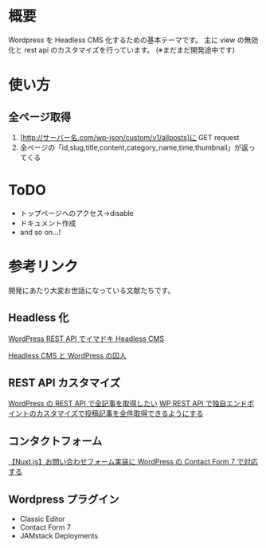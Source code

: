 # 概要

Wordpress を Headless CMS 化するための基本テーマです。
主に view の無効化と rest api のカスタマイズを行っています。
(※まだまだ開発途中です)

# 使い方

## 全ページ取得

1. [http://サーバー名.com/wp-json/custom/v1/allposts]に GET request
2. 全ページの「id,slug,title,content,category_name,time,thumbnail」が返ってくる

# ToDO

- トップページへのアクセス->disable
- ドキュメント作成
- and so on...!

# 参考リンク

開発にあたり大変お世話になっている文献たちです。

## Headless 化

[WordPress REST API でイマドキ Headless CMS](https://doocts.com/3373)

[Headless CMS と WordPress の囚人](https://qiita.com/teradonburi/items/fd2c34a52c0c4cfd0d22)

## REST API カスタマイズ

[WordPress の REST API で全記事を取得したい](https://qiita.com/webiscuit/items/535fa8c44c960f2c7192)
[WP REST API で独自エンドポイントのカスタマイズで投稿記事を全件取得できるようにする](https://designsupply-web.com/media/knowledgeside/6327/)

## コンタクトフォーム

[【Nuxt.js】お問い合わせフォーム実装に WordPress の Contact Form 7 で対応する](https://qiita.com/hiropy0123/items/33f3c3ffbb5879e8fe0a)

## Wordpress プラグイン

- Classic Editor
- Contact Form 7
- JAMstack Deployments
